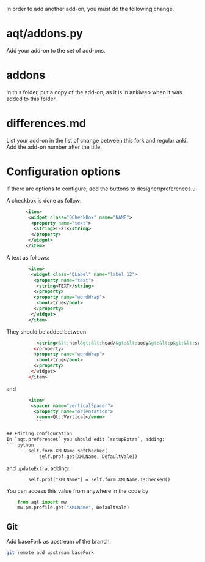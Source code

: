In order to add another add-on, you must do the following change.

# aqt/addons.py

Add your add-on to the set of add-ons.

# addons

In this folder, put a copy of the add-on, as it is in ankiweb when it
was added to this folder.

# differences.md

List your add-on in the list of change between this fork and regular
anki. Add the add-on number after the title.

# Configuration options

If there are options to configure, add the buttons to
designer/preferences.ui

A checkbox is done as follow:
```xml
       <item>
        <widget class="QCheckBox" name="NAME">
         <property name="text">
          <string>TEXT</string>
         </property>
        </widget>
       </item>
```

A text as follows:
```xml
        <item>
         <widget class="QLabel" name="label_12">
          <property name="text">
           <string>TEXT</string>
          </property>
          <property name="wordWrap">
           <bool>true</bool>
          </property>
         </widget>
        </item>
```

They should be added between
```xml
           <string>&lt;html&gt;&lt;head/&gt;&lt;body&gt;&lt;p&gt;&lt;span style=&quot; font-weight:600;&quot;&gt;Extra&lt;/span&gt;&lt;br/&gt;Those options are not documented in anki's manual. They allow to configure the different add-ons incorporated in this special version of anki.&lt;/p&gt;&lt;/body&gt;&lt;/html&gt;</string>
          </property>
          <property name="wordWrap">
           <bool>true</bool>
          </property>
         </widget>
        </item>
```
and
```xml
        <item>
         <spacer name="verticalSpacer">
          <property name="orientation">
           <enum>Qt::Vertical</enum>
           ```

## Editing configuration
In `aqt.preferences` you should edit `setupExtra`, adding:
``` python
        self.form.XMLName.setChecked(
            self.prof.get(XMLName, DefaultVale))
```
and `updateExtra`, adding:
```
        self.prof["XMLName"] = self.form.XMLName.isChecked()
```

You can access this value from anywhere in the code by
```Python
    from aqt import mw
    mw.pm.profile.get("XMLName", DefaultVale)
```

## Git
Add baseFork as upstream of the branch.
```bash
git remote add upstream baseFork
```
